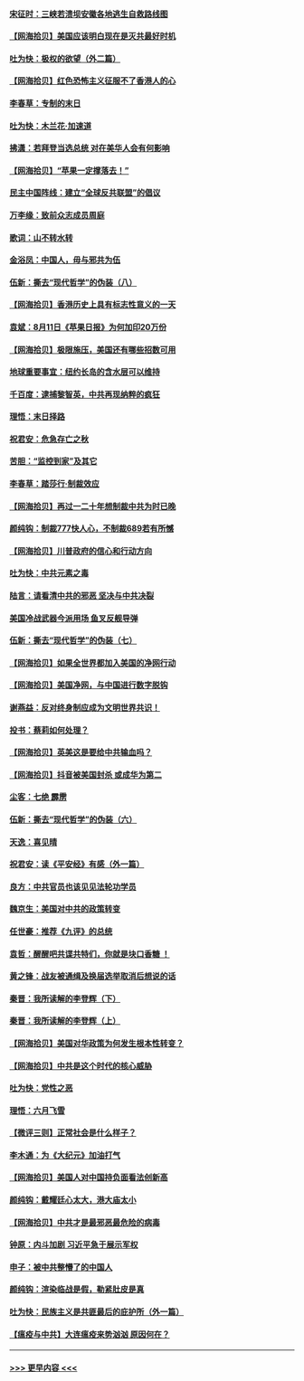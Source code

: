 #### [宋征时：三峡若溃坝安徽各地逃生自救路线图](../pages/nsc993/n12332450.md?t=08160051) 
#### [【网海拾贝】美国应该明白现在是灭共最好时机](../pages/nsc993/n12332313.md?t=08160051) 
#### [吐为快：极权的欲望（外二篇）](../pages/nsc993/n12332089.md?t=08160051) 
#### [【网海拾贝】红色恐怖主义征服不了香港人的心](../pages/nsc993/n12329296.md?t=08160051) 
#### [李春草：专制的末日](../pages/nsc993/n12329079.md?t=08160051) 
#### [吐为快：木兰花‧加速道](../pages/nsc993/n12327366.md?t=08160051) 
#### [拂潇：若拜登当选总统 对在美华人会有何影响](../pages/nsc993/n12295996.md?t=08160051) 
#### [【网海拾贝】“苹果一定撑落去！”](../pages/nsc993/n12326784.md?t=08160051) 
#### [民主中国阵线：建立“全球反共联盟”的倡议](../pages/nsc993/n12324177.md?t=08160051) 
#### [万李缘：致前众志成员周庭](../pages/nsc993/n12324635.md?t=08160051) 
#### [歌词：山不转水转](../pages/nsc993/n12324599.md?t=08160051) 
#### [金浴凤：中国人，毋与邪共为伍](../pages/nsc993/n12324257.md?t=08160051) 
#### [伍新：撕去“现代哲学”的伪装（八）](../pages/nsc993/n12324188.md?t=08160051) 
#### [【网海拾贝】香港历史上具有标志性意义的一天](../pages/nsc993/n12324021.md?t=08160051) 
#### [袁斌：8月11日《苹果日报》为何加印20万份](../pages/nsc993/n12323955.md?t=08160051) 
#### [【网海拾贝】极限施压，美国还有哪些招数可用](../pages/nsc993/n12322512.md?t=08160051) 
#### [地球重要事宜：纽约长岛的含水层可以维持](../pages/nsc993/n12321844.md?t=08160051) 
#### [千百度：逮捕黎智英，中共再现纳粹的疯狂](../pages/nsc993/n12321777.md?t=08160051) 
#### [理悟：末日择路](../pages/nsc993/n12320812.md?t=08160051) 
#### [祝君安：危急存亡之秋](../pages/nsc993/n12320795.md?t=08160051) 
#### [苦胆：“监控到家”及其它](../pages/nsc993/n12320751.md?t=08160051) 
#### [李春草：踏莎行·制裁效应](../pages/nsc993/n12318290.md?t=08160051) 
#### [【网海拾贝】再过一二十年想制裁中共为时已晚](../pages/nsc993/n12318195.md?t=08160051) 
#### [颜纯钩：制裁777快人心，不制裁689若有所憾](../pages/nsc993/n12316912.md?t=08160051) 
#### [【网海拾贝】川普政府的信心和行动方向](../pages/nsc993/n12316673.md?t=08160051) 
#### [吐为快：中共元素之毒](../pages/nsc993/n12316547.md?t=08160051) 
#### [陆言：请看清中共的邪恶 坚决与中共决裂](../pages/nsc993/n12315784.md?t=08160051) 
#### [美国冷战武器今派用场 鱼叉反舰导弹](../pages/nsc993/n12316258.md?t=08160051) 
#### [伍新：撕去“现代哲学”的伪装（七）](../pages/nsc993/n12315846.md?t=08160051) 
#### [【网海拾贝】如果全世界都加入美国的净网行动](../pages/nsc993/n12315588.md?t=08160051) 
#### [【网海拾贝】美国净网，与中国进行数字脱钩](../pages/nsc993/n12312813.md?t=08160051) 
#### [谢燕益：反对终身制应成为文明世界共识！](../pages/nsc993/n12310465.md?t=08160051) 
#### [投书：蔡莉如何处理？](../pages/nsc993/n12310224.md?t=08160051) 
#### [【网海拾贝】英美这是要给中共输血吗？](../pages/nsc993/n12307646.md?t=08160051) 
#### [【网海拾贝】抖音被美国封杀 或成华为第二](../pages/nsc993/n12305277.md?t=08160051) 
#### [尘客：七绝 霹雳](../pages/nsc993/n12304053.md?t=08160051) 
#### [伍新：撕去“现代哲学”的伪装（六）](../pages/nsc993/n12303243.md?t=08160051) 
#### [天逸：喜见晴](../pages/nsc993/n12303226.md?t=08160051) 
#### [祝君安：读《平安经》有感（外一篇）](../pages/nsc993/n12303170.md?t=08160051) 
#### [良方：中共官员也该见见法轮功学员](../pages/nsc993/n12302985.md?t=08160051) 
#### [魏京生：美国对中共的政策转变](../pages/nsc993/n12302929.md?t=08160051) 
#### [任世豪：推荐《九评》的总统](../pages/nsc993/n12302838.md?t=08160051) 
#### [袁哲：醒醒吧共谍共特们，你就是块口香糖 ！](../pages/nsc993/n12302678.md?t=08160051) 
#### [黄之锋：战友被通缉及换届选举取消后想说的话](../pages/nsc993/n12302681.md?t=08160051) 
#### [秦晋：我所读解的李登辉（下）](../pages/nsc993/n12302171.md?t=08160051) 
#### [秦晋：我所读解的李登辉（上）](../pages/nsc993/n12301979.md?t=08160051) 
#### [【网海拾贝】美国对华政策为何发生根本性转变？](../pages/nsc993/n12302091.md?t=08160051) 
#### [【网海拾贝】中共是这个时代的核心威胁](../pages/nsc993/n12300541.md?t=08160051) 
#### [吐为快：党性之恶](../pages/nsc993/n12300263.md?t=08160051) 
#### [理悟：六月飞雪](../pages/nsc993/n12300243.md?t=08160051) 
#### [【微评三则】正常社会是什么样子？](../pages/nsc993/n12300228.md?t=08160051) 
#### [李木通：为《大纪元》加油打气](../pages/nsc993/n12280363.md?t=08160051) 
#### [【网海拾贝】美国人对中国持负面看法创新高](../pages/nsc993/n12298720.md?t=08160051) 
#### [颜纯钩：戴耀廷心太大，港大庙太小](../pages/nsc993/n12297682.md?t=08160051) 
#### [【网海拾贝】中共才是最邪恶最危险的病毒](../pages/nsc993/n12296470.md?t=08160051) 
#### [钟原：内斗加剧 习近平急于展示军权](../pages/nsc993/n12292544.md?t=08160051) 
#### [申子：被中共整懵了的中国人](../pages/nsc993/n12291389.md?t=08160051) 
#### [颜纯钩：渲染临战是假，勒紧肚皮是真](../pages/nsc993/n12290945.md?t=08160051) 
#### [吐为快：民族主义是共匪最后的庇护所（外一篇）](../pages/nsc993/n12290887.md?t=08160051) 
#### [【瘟疫与中共】大连瘟疫来势汹汹 原因何在？](../pages/nsc993/n12287474.md?t=08160051) 

----
#### [ >>> 更早内容 <<< ](../indexes/nsc993-earlier.md)

